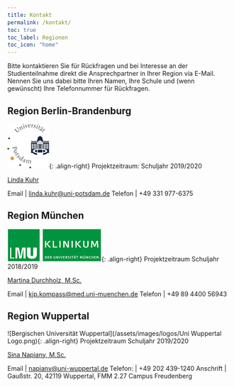 ```yaml
---
title: Kontakt
permalink: /kontakt/
toc: true
toc_label: Regionen
toc_icon: "home"
---
```


Bitte kontaktieren Sie für Rückfragen und bei Interesse an der Studienteilnahme direkt die Ansprechpartner in Ihrer Region via E-Mail. Nennen Sie uns dabei bitte Ihren Namen, Ihre Schule und (wenn gewünscht) Ihre Telefonnummer für Rückfragen.

## Region Berlin-Brandenburg
![Universtiät Potsdam](/assets/images/logos/Potsdam.jpg){: .align-right}
Projektzeitraum: Schuljahr 2019/2020

[Linda Kuhr](mailto:linda.kuhr@uni-potsdam.de)

Email | <linda.kuhr@uni-potsdam.de>
Telefon | +49 331 977-6375

## Region München
![Ludwig-Maximilian-Universität München](/assets/images/logos/KUM-logo_gruen_inv_11PR.png){: .align-right}
Projektzeitraum Schuljahr 2018/2019

[Martina Durchholz, M.Sc.](mailto:kjp.kompass@med.uni-muenchen.de)

Email | <kjp.kompass@med.uni-muenchen.de>
Telefon | +49 89 4400 56943


## Region Wuppertal
![Bergischen Universität Wuppertal](/assets/images/logos/Uni Wuppertal Logo.png){: .align-right}
Projektzeitraum Schuljahr 2019/2020

[Sina Napiany, M.Sc.](mailto:napiany@uni-wuppertal.de)

Email | <napiany@uni-wuppertal.de>
Telefon: | +49 202 439-1240
Anschrift | Gaußstr. 20, 42119 Wuppertal, FMM 2.27 Campus Freudenberg
